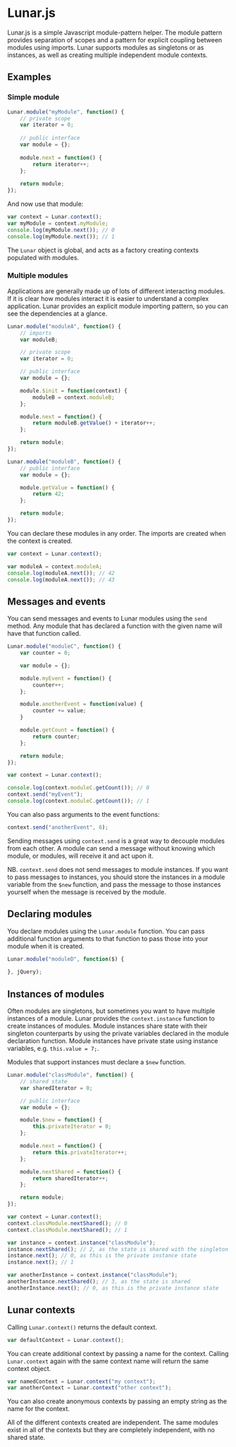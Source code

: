 # Lunar.js

Lunar.js is a simple Javascript module-pattern helper. The module pattern provides separation of scopes and a pattern for explicit coupling between modules using imports. Lunar supports modules as singletons or as instances, as well as creating multiple independent module contexts.

## Examples

### Simple module

```javascript
Lunar.module("myModule", function() {
	// private scope
	var iterator = 0;
 
	// public interface
	var module = {};
 
	module.next = function() {
		return iterator++;
	};
 
	return module;
});
```

And now use that module:
```javascript
var context = Lunar.context();
var myModule = context.myModule;
console.log(myModule.next()); // 0
console.log(myModule.next()); // 1
```

The `Lunar` object is global, and acts as a factory creating contexts populated with modules.

### Multiple modules

Applications are generally made up of lots of different interacting modules. If it is clear how modules interact it is easier to understand a complex application. Lunar provides an explicit module importing pattern, so you can see the dependencies at a glance.

```javascript
Lunar.module("moduleA", function() {
	// imports
	var moduleB;

	// private scope
	var iterator = 0;

	// public interface
	var module = {};

	module.$init = function(context) {
		moduleB = context.moduleB;
	};

	module.next = function() {
		return moduleB.getValue() + iterator++;
	};

	return module;
});

Lunar.module("moduleB", function() {
	// public interface
	var module = {};

	module.getValue = function() {
		return 42;
	};

	return module;
});
```

You can declare these modules in any order. The imports are created when the context is created.

```javascript
var context = Lunar.context();

var moduleA = context.moduleA;
console.log(moduleA.next()); // 42
console.log(moduleA.next()); // 43
```

## Messages and events

You can send messages and events to Lunar modules using the `send` method. Any module that has declared a function with the given name will have that function called.

```javascript
Lunar.module("moduleC", function() {
	var counter = 0;

	var module = {};

	module.myEvent = function() {
		counter++;
	};

	module.anotherEvent = function(value) {
		counter += value;
	}

	module.getCount = function() {
		return counter;
	};

	return module;
});
```

```javascript
var context = Lunar.context();

console.log(context.moduleC.getCount()); // 0
context.send("myEvent");
console.log(context.moduleC.getCount()); // 1
```

You can also pass arguments to the event functions:

```javascript
context.send("anotherEvent", 6);
```

Sending messages using `context.send` is a great way to decouple modules from each other. A module can send a message without knowing which module, or modules, will receive it and act upon it.

NB. `context.send` does not send messages to module instances. If you want to pass messages to instances, you should store the instances in a module variable from the `$new` function, and pass the message to those instances yourself when the message is received by the module.

## Declaring modules

You declare modules using the `Lunar.module` function. You can pass additional function arguments to that function to pass those into your module when it is created.

```javascript
Lunar.module("moduleD", function($) {
	
}, jQuery);
```

## Instances of modules

Often modules are singletons, but sometimes you want to have multiple instances of a module. Lunar provides the `context.instance` function to create instances of modules. Module instances share state with their singleton counterparts by using the private variables declared in the module declaration function. Module instances have private state using instance variables, e.g. `this.value = 7;`.

Modules that support instances must declare a `$new` function.

```javascript
Lunar.module("classModule", function() {
	// shared state
	var sharedIterator = 0;

	// public interface
	var module = {};

	module.$new = function() {
		this.privateIterator = 0;
	};

	module.next = function() {
		return this.privateIterator++;
	};

	module.nextShared = function() {
		return sharedIterator++;
	};

	return module;
});
```

```javascript
var context = Lunar.context();
context.classModule.nextShared(); // 0
context.classModule.nextShared(); // 1

var instance = context.instance("classModule");
instance.nextShared(); // 2, as the state is shared with the singleton module
instance.next(); // 0, as this is the private instance state
instance.next(); // 1

var anotherInstance = context.instance("classModule");
anotherInstance.nextShared(); // 3, as the state is shared
anotherInstance.next(); // 0, as this is the private instance state
```

## Lunar contexts

Calling `Lunar.context()` returns the default context.

```javascript
var defaultContext = Lunar.context();
```

You can create additional context by passing a name for the context. Calling `Lunar.context` again with the same context name will return the same context object.

```javascript
var namedContext = Lunar.context("my context");
var anotherContext = Lunar.context("other context");
```

You can also create anonymous contexts by passing an empty string as the name for the context.

All of the different contexts created are independent. The same modules exist in all of the contexts but they are completely independent, with no shared state.
